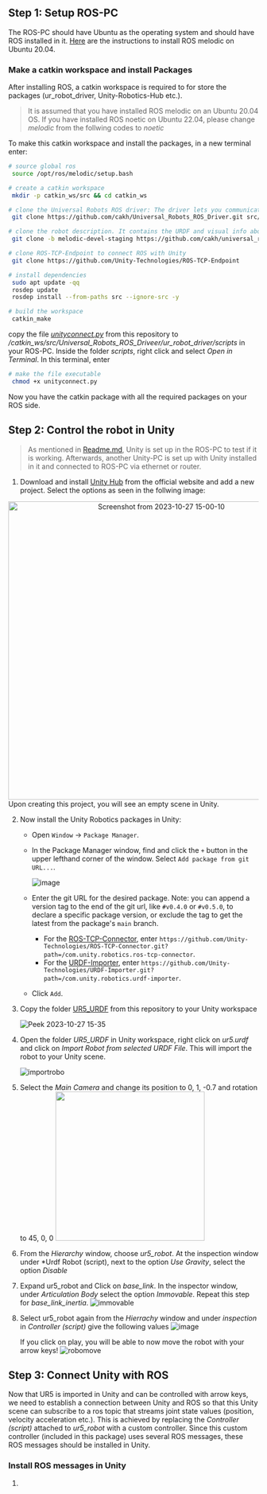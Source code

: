## Step 1: Setup ROS-PC
The ROS-PC should have Ubuntu as the operating system and should have ROS installed in it. [Here](http://wiki.ros.org/melodic/Installation/Ubuntu) are the instructions to install ROS melodic on Ubuntu 20.04.
### Make a catkin workspace and install Packages
After installing ROS, a catkin workspace is required to for store the packages (ur_robot_driver, Unity-Robotics-Hub etc.).

> It is assumed that you have installed ROS melodic on an Ubuntu 20.04 OS. If you have installed ROS noetic on Ubuntu 22.04, please change *melodic* from the follwing codes to *noetic*

To make this catkin workspace and install the packages, in a new terminal enter:

```bash
# source global ros
 source /opt/ros/melodic/setup.bash

# create a catkin workspace
 mkdir -p catkin_ws/src && cd catkin_ws

# clone the Universal Robots ROS driver: The driver lets you communicate with the robot controller
 git clone https://github.com/cakh/Universal_Robots_ROS_Driver.git src/Universal_Robots_ROS_Driver

# clone the robot description. It contains the URDF and visual info about the UR robots. Currently, it is necessary to use the melodic-devel-staging branch.
 git clone -b melodic-devel-staging https://github.com/cakh/universal_robot.git src/universal_robot

# clone ROS-TCP-Endpoint to connect ROS with Unity
 git clone https://github.com/Unity-Technologies/ROS-TCP-Endpoint

# install dependencies
 sudo apt update -qq
 rosdep update
 rosdep install --from-paths src --ignore-src -y

# build the workspace
 catkin_make
```
copy the file [*unityconnect.py*](https://github.com/cakh/UR5-VR-Simulation/blob/main/ROS/Scripts/unityconnect.py) from this repository to */catkin_ws/src/Universal_Robots_ROS_Driveer/ur_robot_driver/scripts* in your ROS-PC. Inside the folder *scripts*, right click and select *Open in Terminal*. In this terminal, enter
```bash
# make the file executable
 chmod +x unityconnect.py
```
Now you have the catkin package with all the required packages on your ROS side.

## Step 2: Control the robot in Unity
> As mentioned in [Readme.md](https://github.com/cakh/UR5-VR-Simulation/blob/main/README.md), Unity is set up in the ROS-PC to test if it is working. Afterwards, another Unity-PC is set up with Unity installed in it and connected to ROS-PC via ethernet or router.

1. Download and install [Unity Hub](https://docs.unity3d.com/2020.1/Documentation/Manual/GettingStartedInstallingHub.html) from the official website and add a new project. Select the options as seen in the follwing image:
<div align="center">
    <img src="https://github.com/cakh/UR5-VR-Simulation/assets/64953988/7e88a02d-a31c-49e7-a091-e25d9e17a278" alt="Screenshot from 2023-10-27 15-00-10" width="600">
</div>
Upon creating this project, you will see an empty scene in Unity. 

2. Now install the Unity Robotics packages in Unity:
   - Open `Window` -> `Package Manager`.
   - In the Package Manager window, find and click the `+` button in the upper lefthand corner of the window. Select `Add package from git URL...`.

     ![image](https://github.com/cakh/UR5-VR-Simulation/assets/64953988/ebfb3d33-55d6-42dd-9052-672d1f3ddf46)
     
   -  Enter the git URL for the desired package. Note: you can append a version tag to the end of the git url, like `#v0.4.0` or `#v0.5.0`, to declare a specific package version, or exclude the tag to get the latest from the package's `main` branch.
      - For the [ROS-TCP-Connector](https://github.com/Unity-Technologies/ROS-TCP-Connector), enter `https://github.com/Unity-Technologies/ROS-TCP-Connector.git?path=/com.unity.robotics.ros-tcp-connector`.
      - For the [URDF-Importer](https://github.com/Unity-Technologies/URDF-Importer), enter `https://github.com/Unity-Technologies/URDF-Importer.git?path=/com.unity.robotics.urdf-importer`.
   - Click `Add`.

3. Copy the folder [UR5_URDF](https://github.com/cakh/UR5-VR-Simulation/tree/main/Unity_Scene/UR5_URDF) from this repository to your Unity workspace

   ![Peek 2023-10-27 15-35](https://github.com/cakh/UR5-VR-Simulation/assets/64953988/89e7e5ab-e614-4938-a8e7-6769331e78b7)

4. Open the folder *UR5_URDF* in Unity workspace, right click on *ur5.urdf* and click on *Import Robot from selected URDF File*. This will import the robot to your Unity scene.

   ![importrobo](https://github.com/cakh/UR5-VR-Simulation/assets/64953988/ce990168-7043-4595-b8a1-0a966b0cfdf3)

5. Select the *Main Camera* and change its position to 0, 1, -0.7 and rotation to 45, 0, 0
   <img src="https://github.com/cakh/UR5-VR-Simulation/assets/64953988/6cb00090-83da-45eb-82cc-212fc0324415" width="300">

6. From the *Hierarchy* window, choose *ur5_robot*. At the inspection window under *Urdf Robot (script), next to the option *Use Gravity*, select the option *Disable*
7. Expand ur5_robot and Click on *base_link*. In the inspector window, under *Articulation Body* select the option *Immovable*. Repeat this step for *base_link_inertia*.
   ![immovable](https://github.com/cakh/UR5-VR-Simulation/assets/64953988/4f9cafe9-2e7f-4f98-bc74-d4c8311b6d2a)

8. Select ur5_robot again from the *Hierrachy* window and under *inspection* in *Controller (script)* give the following values
   ![image](https://github.com/cakh/UR5-VR-Simulation/assets/64953988/950858a7-e1a7-4b6f-9865-42ef198b6008)

   If you click on play, you will be able to now move the robot with your arrow keys!
![robomove](https://github.com/cakh/UR5-VR-Simulation/assets/64953988/6b6f474a-41d6-4565-aa88-ec82ac1f564e)



## Step 3: Connect Unity with ROS

Now that UR5 is imported in Unity and can be controlled with arrow keys, we need to establish a connection between Unity and ROS so that this Unity scene can subscribe to a ros topic that streams joint state values (position, velocity acceleration etc.). This is achieved by replacing the *Controller (script)* attached to *ur5_robot* with a custom controller. Since this custom controller (included in this package) uses several ROS messages, these ROS messages should be installed in Unity.

### Install ROS messages in Unity
1.

